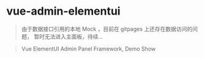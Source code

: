 # vue-admin-elementui

> 由于数据接口引用的本地 Mock ，目前在 gitpages 上还存在数据访问的问题， 暂时无法进入主面板，待续...

> Vue ElementUI Admin Panel Framework, Demo Show

